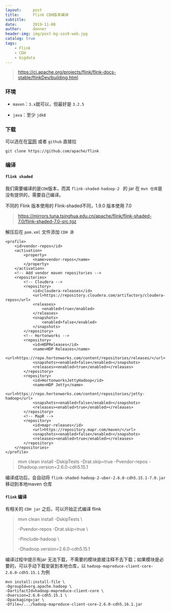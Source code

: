 ```yaml
---
layout:     post
title:      Flink CDH版本编译
subtitle:   
date:       2019-11-08
author:     danner
header-img: img/post-bg-ios9-web.jpg
catalog: true
tags:
    - Flink
    - CDH
    - bigdata
---
```


>  https://ci.apache.org/projects/flink/flink-docs-stable/flinkDev/building.html 

### 环境

- `maven`：`3.x`就可以，但最好是 `3.2.5`

- `java`：至少 `jdk8` 

### 下载

可以选在在[官网]( https://flink.apache.org/downloads.html ) 或者 `github` 直接拉

```shell
git clone https://github.com/apache/flink
```

### 编译

#### `flink shaded `

我们需要编译的是`CDH`版本，而其  `flink-shaded-hadoop-2 ` 的 jar 在 `mvn 仓库`是没有提供的，需要自己编译。

 不同的 Flink 版本使用的 Flink-shaded不同，1.9.0 版本使用 7.0 

>  https://mirrors.tuna.tsinghua.edu.cn/apache/flink/flink-shaded-7.0/flink-shaded-7.0-src.tgz 

解压后在 `pom.xml` 文件添加 `CDH 源`

```shell
<profile>
	<id>vendor-repos</id>
	<activation>
		<property>
			<name>vendor-repos</name>
		</property>
	</activation>
	<!-- Add vendor maven repositories -->
	<repositories>
		<!-- Cloudera -->
		<repository>
			<id>cloudera-releases</id>
			<url>https://repository.cloudera.com/artifactory/cloudera-repos</url>
			<releases>
				<enabled>true</enabled>
			</releases>
			<snapshots>
				<enabled>false</enabled>
			</snapshots>
		</repository>
		<!-- Hortonworks -->
		<repository>
			<id>HDPReleases</id>
			<name>HDP Releases</name>
			<url>https://repo.hortonworks.com/content/repositories/releases/</url>
			<snapshots><enabled>false</enabled></snapshots>
			<releases><enabled>true</enabled></releases>
		</repository>
		<repository>
			<id>HortonworksJettyHadoop</id>
			<name>HDP Jetty</name>
			<url>https://repo.hortonworks.com/content/repositories/jetty-hadoop</url>
			<snapshots><enabled>false</enabled></snapshots>
			<releases><enabled>true</enabled></releases>
		</repository>
		<!-- MapR -->
		<repository>
			<id>mapr-releases</id>
			<url>https://repository.mapr.com/maven/</url>
			<snapshots><enabled>false</enabled></snapshots>
			<releases><enabled>true</enabled></releases>
		</repository>
	</repositories>
</profile>
```

> mvn  clean install -DskipTests -Drat.skip=true -Pvendor-repos  -Dhadoop.version=2.6.0-cdh5.15.1

编译成功后，会自动将 `flink-shaded-hadoop-2-uber-2.6.0-cdh5.15.1-7.0.jar` 移动到本地maven 仓库

#### `flink` 编译

有相关的 `CDH jar` 之后，可以开始正式编译 flink

> mvn clean install -DskipTests \
>
> -Pvendor-repos -Drat.skip=true \
>
> -Pinclude-hadoop \
>
> -Dhadoop.version=2.6.0-cdh5.15.1

编译过程中提示有jar 无法下载，不需要的模块直接注释不去下载；如果模块是必要的，可以手动下载安装到本地仓库，以 `hadoop-mapreduce-client-core-2.6.0-cdh5.15.1` 为例

```shell
mvn install:install-file \
-DgroupId=org.apache.hadoop \
-DartifactId=hadoop-mapreduce-client-core \
-Dversion=2.6.0-cdh5.15.1 \
-Dpackaging=jar \
-Dfile=/.../hadoop-mapreduce-client-core-2.6.0-cdh5.16.1.jar
```



 